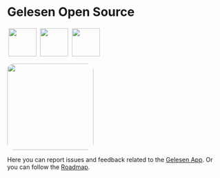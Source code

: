 # Gelesen Open Source

<a href="https://apps.apple.com/us/app/gelesen/id6553989171"><img src="https://gelesen.app/images/appstore.webp" height="65px" style="padding: 2.5px;"></a>
<a href="https://play.google.com/store/apps/details?id=gelesen.app"><img src="https://gelesen.app/images/googleplay.png" height="65px" style="padding: 2.5px;"></a>
<a class="windows-store-link" href="https://apps.microsoft.com/detail/9NSW265ZWFP5"><img src="https://get.microsoft.com/images/en-us%20dark.svg" height="65px" style="padding: 2.5px;"></a>

<a href="https://discord.gg/dSC639j3up"><img src="https://gelesen.app/images/discord.png" width="200px" style="border-radius:15px;"></a>

Here you can report issues and feedback related to the [Gelesen App](https://gelesen.app). Or you can follow the [Roadmap](https://github.com/orgs/doppeltilde/projects/1).

